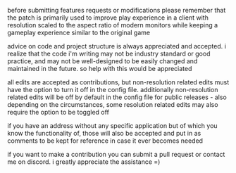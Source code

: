 before submitting features requests or modifications please remember that the patch is primarily used to improve play experience in a client with resolution scaled to the aspect ratio of modern monitors while keeping a gameplay experience similar to the original game

advice on code and project structure is always appreciated and accepted. i realize that the code i'm writing may not be industry standard or good practice, and may not be well-designed to be easily changed and maintained in the future. so help with this would be appreciated

all edits are accepted as contributions, but non-resolution related edits must have the option to turn it off in the config file. additionally non-resolution related edits will be off by default in the config file for public releases
	- also depending on the circumstances, some resolution related edits may also require the option to be toggled off

if you have an address without any specific application but of which you know the functionality of, those will also be accepted and put in as comments to be kept for reference in case it ever becomes needed


if you want to make a contribution you can submit a pull request or contact me on discord. i greatly appreciate the assistance =)
